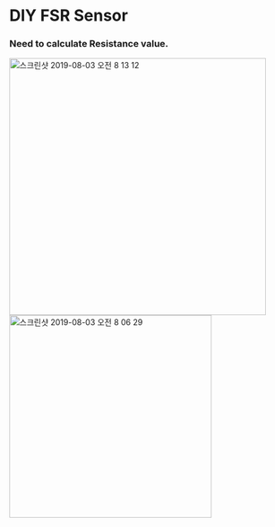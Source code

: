 # DIY FSR Sensor
### Need to calculate Resistance value.
<img width="458" alt="스크린샷 2019-08-03 오전 8 13 12" src="https://user-images.githubusercontent.com/43804152/62403202-aa7d4800-b5c6-11e9-9051-18229bb7615e.png">
<img width="361" alt="스크린샷 2019-08-03 오전 8 06 29" src="https://user-images.githubusercontent.com/43804152/62403206-ae10cf00-b5c6-11e9-8000-7fee472c0672.png">
